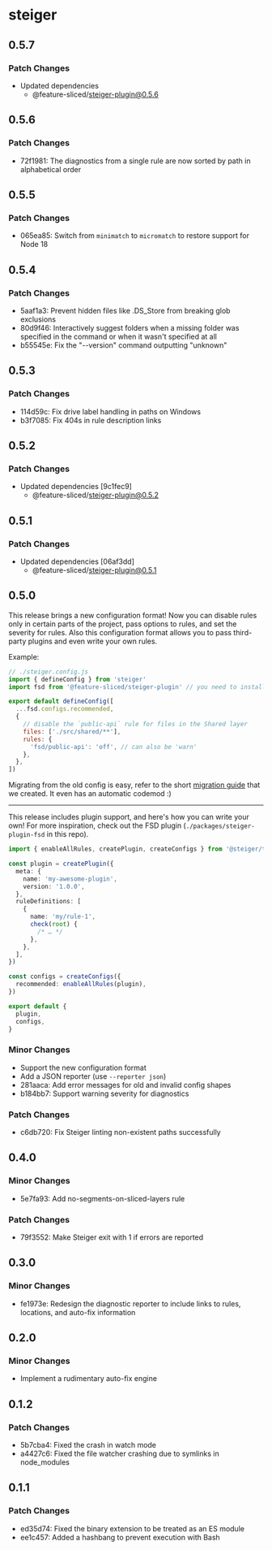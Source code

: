 # steiger

## 0.5.7

### Patch Changes

- Updated dependencies
  - @feature-sliced/steiger-plugin@0.5.6

## 0.5.6

### Patch Changes

- 72f1981: The diagnostics from a single rule are now sorted by path in alphabetical order

## 0.5.5

### Patch Changes

- 065ea85: Switch from `minimatch` to `micromatch` to restore support for Node 18

## 0.5.4

### Patch Changes

- 5aaf1a3: Prevent hidden files like .DS_Store from breaking glob exclusions
- 80d9f46: Interactively suggest folders when a missing folder was specified in the command or when it wasn't specified at all
- b55545e: Fix the "--version" command outputting "unknown"

## 0.5.3

### Patch Changes

- 114d59c: Fix drive label handling in paths on Windows
- b3f7085: Fix 404s in rule description links

## 0.5.2

### Patch Changes

- Updated dependencies [9c1fec9]
  - @feature-sliced/steiger-plugin@0.5.2

## 0.5.1

### Patch Changes

- Updated dependencies [06af3dd]
  - @feature-sliced/steiger-plugin@0.5.1

## 0.5.0

This release brings a new configuration format! Now you can disable rules only in certain parts of the project, pass options to rules, and set the severity for rules. Also this configuration format allows you to pass third-party plugins and even write your own rules.

Example:

```javascript
// ./steiger.config.js
import { defineConfig } from 'steiger'
import fsd from '@feature-sliced/steiger-plugin' // you need to install separately this now

export default defineConfig([
  ...fsd.configs.recommended,
  {
    // disable the `public-api` rule for files in the Shared layer
    files: ['./src/shared/**'],
    rules: {
      'fsd/public-api': 'off', // can also be 'warn'
    },
  },
])
```

Migrating from the old config is easy, refer to the short [migration guide](../../MIGRATION_GUIDE.md) that we created. It even has an automatic codemod :)

---

This release includes plugin support, and here's how you can write your own! For more inspiration, check out the FSD plugin (`./packages/steiger-plugin-fsd` in this repo).

```ts
import { enableAllRules, createPlugin, createConfigs } from '@steiger/toolkit'

const plugin = createPlugin({
  meta: {
    name: 'my-awesome-plugin',
    version: '1.0.0',
  },
  ruleDefinitions: [
    {
      name: 'my/rule-1',
      check(root) {
        /* … */
      },
    },
  ],
})

const configs = createConfigs({
  recommended: enableAllRules(plugin),
})

export default {
  plugin,
  configs,
}
```

### Minor Changes

- Support the new configuration format
- Add a JSON reporter (use `--reporter json`)
- 281aaca: Add error messages for old and invalid config shapes
- b184bb7: Support warning severity for diagnostics

### Patch Changes

- c6db720: Fix Steiger linting non-existent paths successfully

## 0.4.0

### Minor Changes

- 5e7fa93: Add no-segments-on-sliced-layers rule

### Patch Changes

- 79f3552: Make Steiger exit with 1 if errors are reported

## 0.3.0

### Minor Changes

- fe1973e: Redesign the diagnostic reporter to include links to rules, locations, and auto-fix information

## 0.2.0

### Minor Changes

- Implement a rudimentary auto-fix engine

## 0.1.2

### Patch Changes

- 5b7cba4: Fixed the crash in watch mode
- a4427c6: Fixed the file watcher crashing due to symlinks in node_modules

## 0.1.1

### Patch Changes

- ed35d74: Fixed the binary extension to be treated as an ES module
- ee1c457: Added a hashbang to prevent execution with Bash

